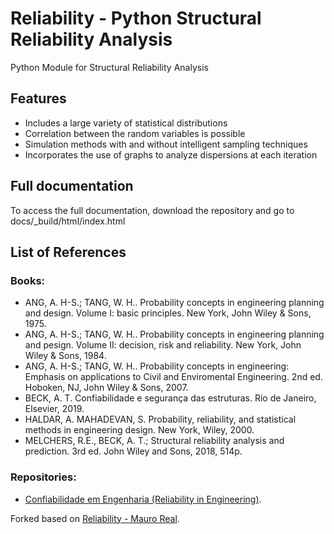 # Reliability - Python Structural Reliability Analysis

Python Module for Structural Reliability Analysis

## Features
- Includes a large variety of statistical distributions
- Correlation between the random variables is possible
- Simulation methods with and without intelligent sampling techniques
- Incorporates the use of graphs to analyze dispersions at each iteration

## Full documentation
To access the full documentation, download the repository and go to docs/_build/html/index.html

## List of References

### Books:
- ANG, A. H-S.; TANG, W. H.. Probability concepts in engineering planning and design. Volume I: basic principles. New York, John Wiley & Sons, 1975.
- ANG, A. H-S.; TANG, W. H.. Probability concepts in engineering planning and pesign. Volume II: decision, risk and reliability. New York, John Wiley & Sons, 1984.
- ANG, A. H-S.; TANG, W. H.. Probability concepts in engineering: Emphasis on applications to Civil and Enviromental Engineering. 2nd ed. Hoboken, NJ, John Wiley & Sons, 2007.
- BECK, A. T. Confiabilidade e segurança das estruturas. Rio de Janeiro, Elsevier, 2019.
- HALDAR, A. MAHADEVAN, S. Probability, reliability, and statistical methods in engineering design. New York, Wiley, 2000.
- MELCHERS, R.E., BECK, A. T.; Structural reliability analysis and prediction. 3rd ed. John Wiley and Sons, 2018, 514p.

### Repositories:
- [Confiabilidade em Engenharia (Reliability in Engineering)](https://github.com/mvreal/Confiabilidade-em-Engenharia).


Forked based on [Reliability - Mauro Real](https://github.com/mvreal/Reliability).